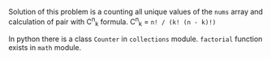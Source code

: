 Solution of this problem is a counting all unique values of the `nums` array and calculation of pair with C<sup>n</sup><sub>k</sub> formula.
C<sup>n</sup><sub>k</sub> = `n! / (k! (n - k)!)`

In python there is a class `Counter` in `collections` module. `factorial` function exists in `math` module.

